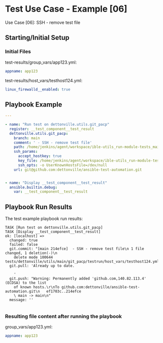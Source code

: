
# Test Use Case - Example [06]

Use Case [06]: SSH - remove test file


## Starting/Initial Setup

### Initial Files

test-results/group_vars/app123.yml:
```yaml
appname: app123

```

test-results/host_vars/testhost124.yml:
```yaml
linux_firewalld__enabled: true

```


## Playbook Example


```yaml
---

- name: "Run test on dettonville.utils.git_pacp"
  register: __test_component__test_result
  dettonville.utils.git_pacp:
    branch: main
    comment: ' - SSH - remove test file'
    path: /home/jenkins/agent/workspace/ible-utils_run-module-tests_main/test-results
    ssh_params:
      accept_hostkey: true
      key_file: /home/jenkins/agent/workspace/ible-utils_run-module-tests_main@tmp/.ansible/tmp/.test_jobs_j47mhpbe/ansible_repo.key
      ssh_opts: -o UserKnownHostsFile=/dev/null
    url: git@github.com:dettonville/ansible-test-automation.git


- name: "Display __test_component__test_result"
  ansible.builtin.debug:
    var: __test_component__test_result

```



## Playbook Run Results

The test example playbook run results:

```shell
TASK [Run test on dettonville.utils.git_pacp]
TASK [Display __test_component__test_result]
ok: [localhost] =>
  changed: true
  failed: false
  git.commit: "[main 214efce]  - SSH - remove test file\n 1 file changed, 1 deletion(-)\n
    delete mode 100644 tests/dettonville/utils/main/git_pacp/testrun/host_vars/testhost124.yml\n"
  git.pull: 'Already up to date.

    '
  git.push: "Warning: Permanently added 'github.com,140.82.113.4' (ECDSA) to the list
    of known hosts.\r\nTo github.com:dettonville/ansible-test-automation.git\n   ef1703c..214efce
    \ main -> main\n"
  message: ''


```


### Resulting file content after running the playbook

group_vars/app123.yml:
```yml
appname: app123
```


